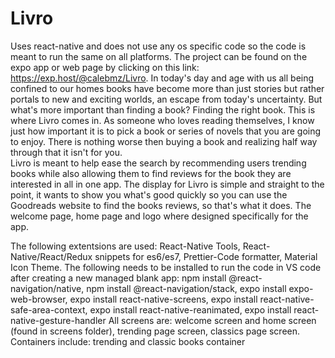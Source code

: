 # Livro
Uses react-native and does not use any os specific code so the code is meant to run the same on all platforms.
The project can be found on the expo app or web page by clicking on this link: https://exp.host/@calebmz/Livro. 
In today's day and age with us all being confined to our homes books have become more than just stories but rather portals to new and exciting worlds, an escape from today's uncertainty. But what's more important than finding a book? Finding the right book. This is where Livro comes in. As someone who loves reading themselves, I know just how important it is to pick a book or series of novels that you are going to enjoy. There is nothing worse then buying a book and realizing half way through that it isn't for you.    
Livro is meant to help ease the search by recommending users trending books while also allowing them to find reviews for the book they are interested in all in one app. 
The display for Livro is simple and straight to the point, it wants to show you what's good quickly so you can use the Goodreads website to find the books reviews, so that's what it does.
The welcome page, home page and logo where designed specifically for the app. 

The following extentsions are used: React-Native Tools, React-Native/React/Redux snippets for es6/es7, Prettier-Code formatter, Material Icon Theme.
The following needs to be installed to run the code in VS code after creating a new managed blank app: npm install @react-navigation/native, npm install @react-navigation/stack, expo install expo-web-browser, expo install react-native-screens, expo install react-native-safe-area-context, expo install react-native-reanimated, expo install react-native-gesture-handler 
All screens are: welcome screen and home screen (found in screens folder), trending page screen, classics page screen. 
Containers include: trending and classic books container
